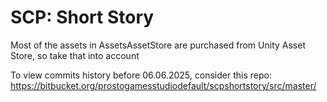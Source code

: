 # SCP: Short Story

Most of the assets in AssetsAssetStore are purchased from Unity Asset Store, so take that into account

To view commits history before 06.06.2025, consider this repo:
https://bitbucket.org/prostogamesstudiodefault/scpshortstory/src/master/

